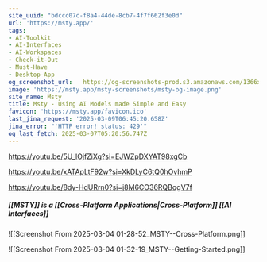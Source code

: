 ```yaml
---
site_uuid: "bdccc07c-f8a4-44de-8cb7-4f7f662f3e0d"
url: 'https://msty.app/'
tags:
- AI-Toolkit
- AI-Interfaces
- AI-Workspaces
- Check-it-Out
- Must-Have
- Desktop-App
og_screenshot_url:   https://og-screenshots-prod.s3.amazonaws.com/1366x768/80/false/2d243b015c15897c49c435b077e62a8ccd3573caa27f7822a3086fab22e0aeac.jpeg
image: 'https://msty.app/msty-screenshots/msty-og-image.png'
site_name: Msty
title: Msty - Using AI Models made Simple and Easy
favicon: 'https://msty.app/favicon.ico'
last_jina_request: '2025-03-09T06:45:20.658Z'
jina_error: "'HTTP error! status: 429'"
og_last_fetch: 2025-03-07T05:20:56.747Z
---
```

https://youtu.be/5U_lOjfZiXg?si=EJWZpDXYAT98xgCb

https://youtu.be/xATApLtF92w?si=XkDLyC6tQ0hOvhmP

https://youtu.be/8dy-HdURrn0?si=j8M6CO36RQBqgV7f
##### [[MSTY]] is a [[Cross-Platform Applications|Cross-Platform]] [[AI Interfaces]]

![[Screenshot From 2025-03-04 01-28-52_MSTY--Cross-Platform.png]]

![[Screenshot From 2025-03-04 01-32-19_MSTY--Getting-Started.png]]
